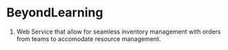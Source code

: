 # BeyondLearning

1. Web Service that allow for seamless inventory management with orders from teams to accomodate resource management.
